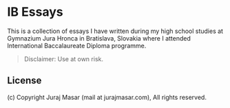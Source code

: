 IB Essays
=========

This is a collection of essays I have written during my high school studies at Gymnazium Jura Hronca in Bratislava, Slovakia where I attended International Baccalaureate Diploma programme.

> Disclaimer: Use at own risk.

License
-------

(c) Copyright Juraj Masar (mail at jurajmasar.com), All rights reserved.
